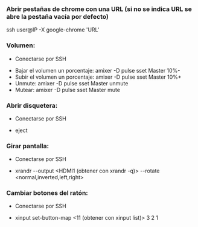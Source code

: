 ### Abrir pestañas de chrome con una URL (si no se indica URL se abre la pestaña vacía por defecto)
ssh user@IP -X google-chrome 'URL'

### Volumen:
- Conectarse por SSH
* Bajar el volumen un porcentaje: amixer -D pulse sset Master 10%-
* Subir el volumen un porcentaje: amixer -D pulse sset Master 10%+
* Unmute: amixer -D pulse sset Master unmute
* Mutear: amixer -D pulse sset Master mute

### Abrir disquetera:
- Conectarse por SSH
* eject

### Girar pantalla:
- Conectarse por SSH
* xrandr --output <HDMI1 (obtener con xrandr -q)> --rotate <normal,inverted,left,right>

### Cambiar botones del ratón:
- Conectarse por SSH
* xinput set-button-map <11 (obtener con xinput list)> 3 2 1

